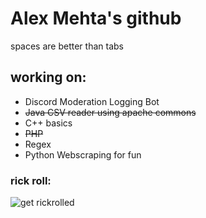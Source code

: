 # Alex Mehta's github

spaces are better than tabs


## working on:

* Discord Moderation Logging Bot
* ~~Java CSV reader using apache commons~~
* C++ basics
* ~~PHP~~
* Regex
* Python Webscraping for fun

### rick roll:
![get rickrolled](https://media.giphy.com/media/lgcUUCXgC8mEo/giphy.gif)

